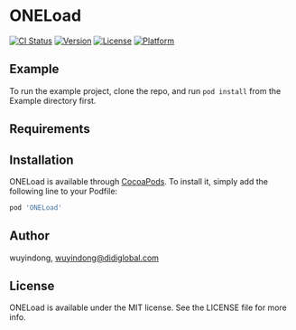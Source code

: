 # ONELoad

[![CI Status](https://img.shields.io/travis/wuyindong/ONELoad.svg?style=flat)](https://travis-ci.org/wuyindong/ONELoad)
[![Version](https://img.shields.io/cocoapods/v/ONELoad.svg?style=flat)](https://cocoapods.org/pods/ONELoad)
[![License](https://img.shields.io/cocoapods/l/ONELoad.svg?style=flat)](https://cocoapods.org/pods/ONELoad)
[![Platform](https://img.shields.io/cocoapods/p/ONELoad.svg?style=flat)](https://cocoapods.org/pods/ONELoad)

## Example

To run the example project, clone the repo, and run `pod install` from the Example directory first.

## Requirements

## Installation

ONELoad is available through [CocoaPods](https://cocoapods.org). To install
it, simply add the following line to your Podfile:

```ruby
pod 'ONELoad'
```

## Author

wuyindong, wuyindong@didiglobal.com

## License

ONELoad is available under the MIT license. See the LICENSE file for more info.
